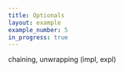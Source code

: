 ```yaml
---
title: Optionals
layout: example
example_number: 5
in_progress: true
---
```


chaining, unwrapping (impl, expl)
